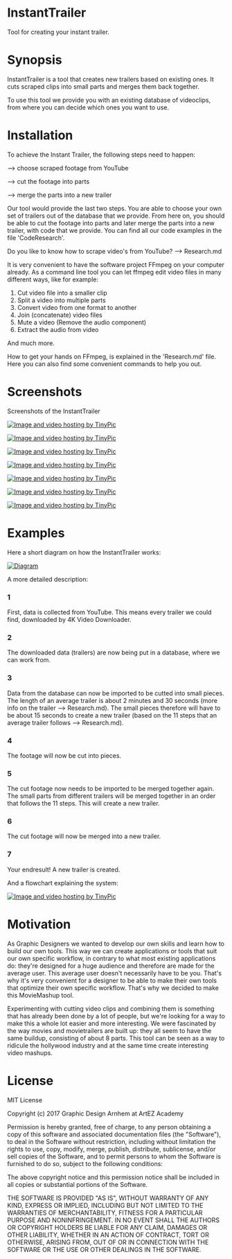 # InstantTrailer
Tool for creating your instant trailer.

# Synopsis
InstantTrailer is a tool that creates new trailers based on existing ones.
It cuts scraped clips into small parts and merges them back together.


To use this tool we provide you with an existing database of videoclips, from where you can decide which ones you want to use.


# Installation
To achieve the Instant Trailer, the following steps need to happen:


--> choose scraped footage from YouTube

--> cut the footage into parts

--> merge the parts into a new trailer


Our tool would provide the last two steps. You are able to choose your own set of trailers out of the database that we provide. From here on, you should be able to cut the footage into parts and later merge the parts into a new trailer, with code that we provide. You can find all our code examples in the file 'CodeResearch'. 


Do you like to know how to scrape video's from YouTube? --> Research.md


It is very convenient to have the software project FFmpeg on your computer already. As a command line tool you can let ffmpeg edit video files in many different ways, like for example:
1. Cut video file into a smaller clip
2. Split a video into multiple parts
3. Convert video from one format to another
4. Join (concatenate) video files
5. Mute a video (Remove the audio component)
6. Extract the audio from video

And much more.


How to get your hands on FFmpeg, is explained in the 'Research.md' file. Here you can also find some convenient commands to help you out. 


# Screenshots
Screenshots of the InstantTrailer

<a href="http://nl.tinypic.com?ref=2r4j04y" target="_blank"><img src="http://i63.tinypic.com/2r4j04y.png" border="0" alt="Image and video hosting by TinyPic"></a>

<a href="http://nl.tinypic.com?ref=2hp7rww" target="_blank"><img src="http://i65.tinypic.com/2hp7rww.png" border="0" alt="Image and video hosting by TinyPic"></a>

<a href="http://nl.tinypic.com?ref=4gru5d" target="_blank"><img src="http://i67.tinypic.com/4gru5d.png" border="0" alt="Image and video hosting by TinyPic"></a>

<a href="http://nl.tinypic.com?ref=16h0ktk" target="_blank"><img src="http://i67.tinypic.com/16h0ktk.png" border="0" alt="Image and video hosting by TinyPic"></a>

<a href="http://nl.tinypic.com?ref=20sxds9" target="_blank"><img src="http://i67.tinypic.com/20sxds9.png" border="0" alt="Image and video hosting by TinyPic"></a>

<a href="http://nl.tinypic.com?ref=dze0wh" target="_blank"><img src="http://i63.tinypic.com/dze0wh.png" border="0" alt="Image and video hosting by TinyPic"></a>

<a href="http://nl.tinypic.com?ref=57m1v" target="_blank"><img src="http://i63.tinypic.com/57m1v.png" border="0" alt="Image and video hosting by TinyPic"></a>


# Examples


Here a short diagram on how the InstantTrailer works:

<a href="http://nl.tinypic.com?ref=6rht9z" target="_blank"><img src="http://i65.tinypic.com/6rht9z.jpg" border="0" alt="Diagram"></a>

A more detailed description:

### 1
First, data is collected from YouTube. This means every trailer we could find, downloaded by 4K Video Downloader.
### 2
The downloaded data (trailers) are now being put in a database, where we can work from.
### 3
Data from the database can now be imported to be cutted into small pieces. The length of an average trailer is about 2 minutes and 30 seconds (more info on the trailer --> Research.md). The small pieces therefore will have to be about 15 seconds to create a new trailer (based on the 11 steps that an average trailer follows --> Research.md). 
### 4
The footage will now be cut into pieces.
### 5
The cut footage now needs to be imported to be merged together again. The small parts from different trailers will be merged together in an order that follows the 11 steps. This will create a new trailer. 
### 6 
The cut footage will now be merged into a new trailer. 
### 7
Your endresult! A new trailer is created. 


And a flowchart explaining the system:

<a href="http://nl.tinypic.com?ref=29orfjm" target="_blank"><img src="http://i66.tinypic.com/29orfjm.png" border="0" alt="Image and video hosting by TinyPic"></a>


# Motivation
As Graphic Designers we wanted to develop our own skills and learn how to build our own tools. This way we can create applications or tools that suit our own specific workflow, in contrary to what most existing applications do: they're designed for a huge audience and therefore are made for the average user. This average user doesn't necessarily have to be you. That's why it's very convenient for a designer to be able to make their own tools that optimize their own specific workflow. 
That's why we decided to make this MovieMashup tool. 

Experimenting with cutting video clips and combining them is something that has already been done by a lot of people, but we're looking for a way to make this a whole lot easier and more interesting. 
We were fascinated by the way movies and movietrailers are built up: they all seem to have the same buildup, consisting of about 8 parts. This tool can be seen as a way to ridicule the hollywood industry and at the same time create interesting video mashups.

# License 
MIT License

Copyright (c) 2017 Graphic Design Arnhem at ArtEZ Academy

Permission is hereby granted, free of charge, to any person obtaining a copy
of this software and associated documentation files (the "Software"), to deal
in the Software without restriction, including without limitation the rights
to use, copy, modify, merge, publish, distribute, sublicense, and/or sell
copies of the Software, and to permit persons to whom the Software is
furnished to do so, subject to the following conditions:

The above copyright notice and this permission notice shall be included in all
copies or substantial portions of the Software.

THE SOFTWARE IS PROVIDED "AS IS", WITHOUT WARRANTY OF ANY KIND, EXPRESS OR
IMPLIED, INCLUDING BUT NOT LIMITED TO THE WARRANTIES OF MERCHANTABILITY,
FITNESS FOR A PARTICULAR PURPOSE AND NONINFRINGEMENT. IN NO EVENT SHALL THE
AUTHORS OR COPYRIGHT HOLDERS BE LIABLE FOR ANY CLAIM, DAMAGES OR OTHER
LIABILITY, WHETHER IN AN ACTION OF CONTRACT, TORT OR OTHERWISE, ARISING FROM,
OUT OF OR IN CONNECTION WITH THE SOFTWARE OR THE USE OR OTHER DEALINGS IN THE
SOFTWARE.
